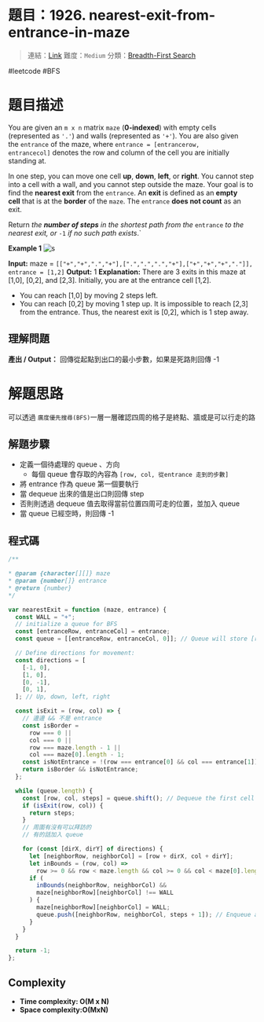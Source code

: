 # 題目：1926. nearest-exit-from-entrance-in-maze

> 連結：[Link](https://leetcode.com/problems/nearest-exit-from-entrance-in-maze/description/?envType=study-plan-v2&envId=leetcode-75)
> 難度：`Medium`
> 分類：[Breadth-First Search](https://leetcode.com/tag/breadth-first-search/)

#leetcode #BFS

# 題目描述

You are given an `m x n` matrix `maze` (**0-indexed**) with empty cells (represented as `'.'`) and walls (represented as `'+'`). You are also given the `entrance` of the maze, where `entrance = [entrancerow, entrancecol]` denotes the row and column of the cell you are initially standing at.

In one step, you can move one cell **up**, **down**, **left**, or **right**. You cannot step into a cell with a wall, and you cannot step outside the maze. Your goal is to find the **nearest exit** from the `entrance`. An **exit** is defined as an **empty cell** that is at the **border** of the `maze`. The `entrance` **does not count** as an exit.

Return *the **number of steps** in the shortest path from the* `entrance` *to the nearest exit, or* `-1` *if no such path exists*.`

**Example 1**
![s](https://assets.leetcode.com/uploads/2021/06/04/nearest1-grid.jpg)

**Input:** maze = `[["+","+",".","+"],[".",".",".","+"],["+","+","+","."]], entrance = [1,2]`
**Output:** 1
**Explanation:** There are 3 exits in this maze at [1,0], [0,2], and [2,3].
Initially, you are at the entrance cell [1,2].

- You can reach [1,0] by moving 2 steps left.
- You can reach [0,2] by moving 1 step up.
  It is impossible to reach [2,3] from the entrance.
  Thus, the nearest exit is [0,2], which is 1 step away.

## 理解問題

**產出 / Output：**
回傳從起點到出口的最小步數，如果是死路則回傳 -1

# 解題思路

可以透過 `廣度優先搜尋(BFS)`一層一層確認四周的格子是終點、牆或是可以行走的路

## 解題步驟

- 定義一個待處理的 queue 、方向
  - 每個 queue 會存取的內容為 `[row, col, 從entrance 走到的步數]`
- 將 entrance 作為 queue 第一個要執行
- 當 dequeue 出來的值是出口則回傳 step
- 否則則透過 dequeue 值去取得當前位置四周可走的位置，並加入 queue
- 當 queue 已經空時，則回傳 -1

## 程式碼

```js
/**

* @param {character[][]} maze
* @param {number[]} entrance
* @return {number}
*/

var nearestExit = function (maze, entrance) {
  const WALL = "+";
  // initialize a queue for BFS
  const [entranceRow, entranceCol] = entrance;
  const queue = [[entranceRow, entranceCol, 0]]; // Queue will store [row, col, steps

  // Define directions for movement:
  const directions = [
    [-1, 0],
    [1, 0],
    [0, -1],
    [0, 1],
  ]; // Up, down, left, right

  const isExit = (row, col) => {
    // 邊邊 && 不是 entrance
    const isBorder =
      row === 0 ||
      col === 0 ||
      row === maze.length - 1 ||
      col === maze[0].length - 1;
    const isNotEntrance = !(row === entrance[0] && col === entrance[1]);
    return isBorder && isNotEntrance;
  };

  while (queue.length) {
    const [row, col, steps] = queue.shift(); // Dequeue the first cell
    if (isExit(row, col)) {
      return steps;
    }
    // 周圍有沒有可以拜訪的
    // 有的話加入 queue

    for (const [dirX, dirY] of directions) {
      let [neighborRow, neighborCol] = [row + dirX, col + dirY];
      let inBounds = (row, col) =>
        row >= 0 && row < maze.length && col >= 0 && col < maze[0].length;
      if (
        inBounds(neighborRow, neighborCol) &&
        maze[neighborRow][neighborCol] !== WALL
      ) {
        maze[neighborRow][neighborCol] = WALL;
        queue.push([neighborRow, neighborCol, steps + 1]); // Enqueue adjacent cell
      }
    }
  }

  return -1;
};
```

## Complexity

- **Time complexity: O(M x N)**
- **Space complexity:O(MxN)**
